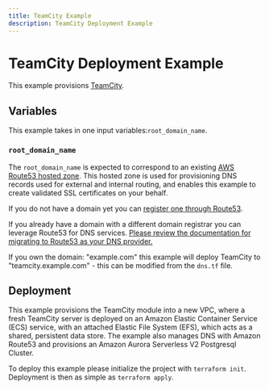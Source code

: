 ```yaml
---
title: TeamCity Example
description: TeamCity Deployment Example
---
```


# TeamCity Deployment Example

This example provisions [TeamCity](https://www.jetbrains.com/teamcity/).

## Variables

This example takes in one input variables:`root_domain_name`.

### `root_domain_name`

The `root_domain_name` is expected to correspond to an existing [AWS Route53 hosted zone](https://docs.aws.amazon.com/Route53/latest/DeveloperGuide/route-53-concepts.html#route-53-concepts-hosted-zone). This hosted zone is used for provisioning DNS records used for external and internal routing, and enables this example to create validated SSL certificates on your behalf.

If you do not have a domain yet you can [register one through Route53](https://docs.aws.amazon.com/Route53/latest/DeveloperGuide/domain-register.html#domain-register-procedure-section).

If you already have a domain with a different domain registrar you can leverage Route53 for DNS services. [Please review the documentation for migrating to Route53 as your DNS provider.](https://docs.aws.amazon.com/Route53/latest/DeveloperGuide/MigratingDNS.html)

If you own the domain: "example.com" this example will deploy TeamCity to "teamcity.example.com" - this can be modified from the `dns.tf` file.


## Deployment

This example provisions the TeamCity module into a new VPC, where a fresh TeamCity server is deployed on an Amazon Elastic Container Service (ECS) service, with an attached Elastic File System (EFS), which acts as a shared, persistent data store. The example also manages DNS with Amazon Route53 and provisions an Amazon Aurora Serverless V2 Postgresql Cluster.

To deploy this example please initialize the project with `terraform init`. Deployment is then as simple as `terraform apply`.
